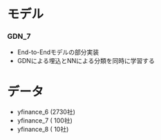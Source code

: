 # モデル
### GDN_7
* End-to-Endモデルの部分実装
* GDNによる埋込とNNによる分類を同時に学習する
    
# データ
* yfinance_6 (2730社)
* yfinance_7 ( 100社)
* yfinance_8 (  10社)
